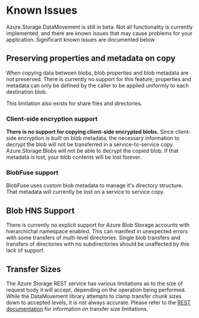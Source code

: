 # Known Issues

Azure.Storage.DataMovement is still in beta. Not all functionality is currently implemented, and there are known issues that may cause problems for your application. Significant known issues are documented below

## Preserving properties and metadata on copy

When copying data between blobs, blob properties and blob metadata are not preserved. There is currently no support for this feature; properties and metadata can only be defined by the caller to be applied uniformly to each destination blob.

This limitation also exists for share files and directories.

### Client-side encryption support

**There is no support for copying client-side encrypted blobs.** Since client-side encryption is built on blob metadata, the necessary information to decrypt the blob will not be transferred in a service-to-service copy. Azure.Storage.Blobs will not be able to decrypt the copied blob. If that metadata is lost, your blob contents will be lost forever.

### BlobFuse support

BlobFuse uses custom blob metadata to manage it's directory structure. That metadata will currently be lost on a service to service copy.

## Blob HNS Support

There is currently no explicit support for Azure Blob Storage accounts with hierarchichal namespace enabled. This can manifest in unexpected errors with some transfers of multi-level directories. Single blob transfers and transfers of directories with no subdirectories should be unaffected by this lack of support.

## Transfer Sizes

The Azure Storage REST service has various limitations as to the size of request body it will accept, depending on the operation being performed. While the DataMovement library attempts to clamp transfer chunk sizes down to accepted levels, it is not always accurate. Please refer to the [REST documentation](https://learn.microsoft.com/rest/api/storageservices/) for information on transfer size limitations.
